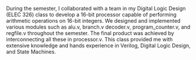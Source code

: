 During the semester, I collaborated with a team in my Digital Logic Design (ELEC 326) class to develop a 16-bit processor capable of performing arithmetic operations on 16-bit integers. We designed and implemented various modules such as alu.v, branch.v decoder.v, program_counter.v, and regfile.v throughout the semester. The final product was achieved by interconnecting all these in processor.v. This class provided me with extensive knowledge and hands experience in Verilog, Digital Logic Design, and State Machines.

